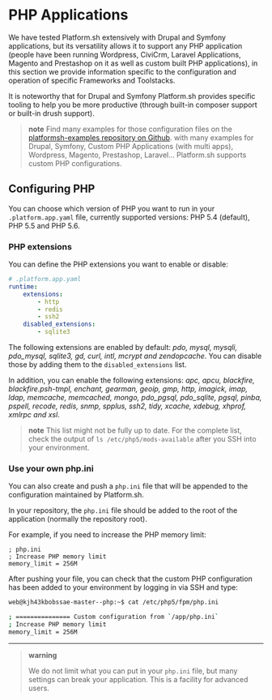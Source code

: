 # PHP Applications

We have tested Platform.sh extensively with Drupal and Symfony applications, but its 
versatility allows it to support any PHP application (people have been running 
Wordpress, CiviCrm, Laravel Applications, Magento and Prestashop on it as well as
custom built PHP applications), in this section we provide information specific
to the configuration and operation of specific Frameworks and Toolstacks.

It is noteworthy that for Drupal and Symfony Platform.sh provides specific 
tooling to help you be more productive (through built-in composer support or 
built-in drush support).

> **note**
> Find many examples for those configuration files on the [platformsh-examples repository on 
Github](https://github.com/platformsh/platformsh-examples).
> with many examples for Drupal, Symfony, Custom PHP Applications (with multi apps), Wordpress, Magento, Prestashop, Laravel...
Platform.sh supports custom PHP configurations.

## Configuring PHP

You can choose which version of PHP you want to run in your `.platform.app.yaml` file, currently
supported versions: PHP 5.4 (default), PHP 5.5 and PHP 5.6.

### PHP extensions

You can define the PHP extensions you want to enable or disable:

```yaml
# .platform.app.yaml
runtime:
    extensions:
        - http
        - redis
        - ssh2
    disabled_extensions:
        - sqlite3
```

The following extensions are enabled by default: *pdo, mysql, mysqli,
pdo_mysql, sqlite3, gd, curl, intl, mcrypt and zendopcache*. You can
disable those by adding them to the `disabled_extensions` list.

In addition, you can enable the following extensions: *apc, apcu,
blackfire, blackfire.psh-tmpl, enchant, gearman, geoip, gmp, http,
imagick, imap, ldap, memcache, memcached, mongo, pdo_pgsql,
pdo_sqlite, pgsql, pinba, pspell, recode, redis, snmp, spplus, ssh2,
tidy, xcache, xdebug, xhprof, xmlrpc and xsl*.

> **note**
> This list might not be fully up to date. For the complete list, check the output of `ls /etc/php5/mods-available` after you SSH into your environment.

### Use your own php.ini

You can also create and push a `php.ini` file that will be appended to
the configuration maintained by Platform.sh.

In your repository, the `php.ini` file should be added to the root of
the application (normally the repository root).

For example, if you need to increase the PHP memory limit:

```
; php.ini
; Increase PHP memory limit
memory_limit = 256M
```

After pushing your file, you can check that the custom PHP configuration
has been added to your environment by logging in via SSH and type:

```bash
web@kjh43kbobssae-master--php:~$ cat /etc/php5/fpm/php.ini

; =============== Custom configuration from `/app/php.ini`
; Increase PHP memory limit
memory_limit = 256M
```

------------------------------------------------------------------------

> **warning**
>
> We do not limit what you can put in your `php.ini` file, but many
> settings can break your application. This is a facility for advanced
> users.


